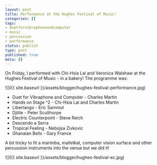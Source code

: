 ```yaml
---
layout: post
title: Performance at the Hughes Festival of Music!
categories: []
tags:
- duetforvibraphoneandcomputer
- music
- percussion
- performance
status: publish
type: post
published: true
meta: {}
---
```


On Friday, I performed with Chi-Hsia Lai and Veronica Walshaw at the Hughes Festival of Music - in a bakery! The programme was:

![]({{ site.baseurl }}/assets/blogger/hughes-festival-performance.jpg)

* Duet for Vibraphone and Computer - Charles Martin
* Hands on Stage ^2 - Chi-Hsia Lai and Charles Martin
* Libertango - Eric Sammut
* Djilile - Peter Sculthorpe
* Electric Counterpoint - Steve Reich
* Descendo a Serra
* Tropical Feeling - Nebojsa Zivkovic
* Ghanaian Bells - Gary France

A bit tricky to fit a marimba, malletkat, computer vision surface and other percussion instruments into the venue but we did it!

![]({{ site.baseurl }}/assets/blogger/hughes-festival-ec.jpg)
